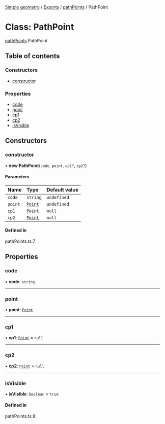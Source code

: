 [Simple geometry](../README.md) / [Exports](../modules.md) / [pathPoints](../modules/pathPoints.md) / PathPoint

# Class: PathPoint

[pathPoints](../modules/pathPoints.md).PathPoint

## Table of contents

### Constructors

- [constructor](pathPoints.PathPoint.md#constructor)

### Properties

- [code](pathPoints.PathPoint.md#code)
- [point](pathPoints.PathPoint.md#point)
- [cp1](pathPoints.PathPoint.md#cp1)
- [cp2](pathPoints.PathPoint.md#cp2)
- [isVisible](pathPoints.PathPoint.md#isvisible)

## Constructors

### constructor

• **new PathPoint**(`code`, `point`, `cp1?`, `cp2?`)

#### Parameters

| Name | Type | Default value |
| :------ | :------ | :------ |
| `code` | `string` | `undefined` |
| `point` | [`Point`](points.Point.md) | `undefined` |
| `cp1` | [`Point`](points.Point.md) | `null` |
| `cp2` | [`Point`](points.Point.md) | `null` |

#### Defined in

pathPoints.ts:7

## Properties

### code

• **code**: `string`

___

### point

• **point**: [`Point`](points.Point.md)

___

### cp1

• **cp1**: [`Point`](points.Point.md) = `null`

___

### cp2

• **cp2**: [`Point`](points.Point.md) = `null`

___

### isVisible

• **isVisible**: `boolean` = `true`

#### Defined in

pathPoints.ts:8

